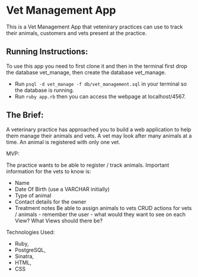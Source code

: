 # **Vet Management App**

This is a Vet Management App that vetenirary practices can use to track their animals, customers and vets present at the practice.

## **Running Instructions:**

To use this app you need to first clone it and then in the terminal first drop the database vet_manage, then create the database vet_manage. 
- Run `psql -d vet_manage -f db/vet_management.sql` in your terminal so the database is running. 
- Run `ruby app.rb` then you can access the webpage at localhost/4567.

## **The Brief:**

A veterinary practice has approached you to build a web application to help them manage their animals and vets. A vet may look after many animals at a time. An animal is registered with only one vet.

MVP:

The practice wants to be able to register / track animals. Important information for the vets to know is:
- Name
- Date Of Birth (use a VARCHAR initially)
- Type of animal
- Contact details for the owner
- Treatment notes
Be able to assign animals to vets
CRUD actions for vets / animals - remember the user - what would they want to see on each View? What Views should there be?

Technologies Used:

- Ruby,
- PostgreSQL,
- Sinatra,
- HTML,
- CSS
